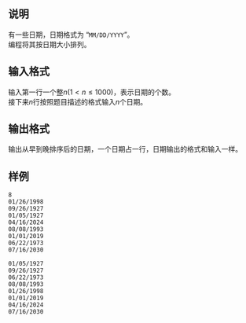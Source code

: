 <h2>说明</h2>

有一些日期，日期格式为 “<code>MM/DD/YYYY</code>”。<br />
编程将其按日期大小排列。
<h2>输入格式</h2>

输入第一行一个整$n$($1 < n ≤1000$)，表示日期的个数。<br>接下来$n$行按照题目描述的格式输入$n$个日期。

<h2>输出格式</h2>

输出从早到晚排序后的日期，一个日期占一行，日期输出的格式和输入一样。

<h2>样例</h2>
<pre><code class="language-input1">8
01/26/1998
09/26/1927
01/05/1927
04/16/2024
08/08/1993
01/01/2019
06/22/1973
07/16/2030</code></pre><pre><code class="language-output1">01/05/1927
09/26/1927
06/22/1973
08/08/1993
01/26/1998
01/01/2019
04/16/2024
07/16/2030</code></pre>
